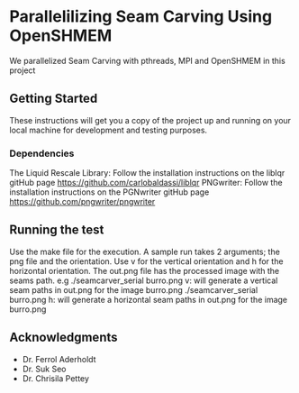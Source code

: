 # Parallelilizing Seam Carving Using OpenSHMEM

We  parallelized Seam Carving with pthreads, MPI and OpenSHMEM in this project

## Getting Started

These instructions will get you a copy of the project up and running on your local machine for development and testing purposes. 

### Dependencies

The Liquid Rescale Library: Follow the installation instructions on the liblqr gitHub page  https://github.com/carlobaldassi/liblqr
PNGwriter: Follow the installation instructions on the PGNwriter gitHub page https://github.com/pngwriter/pngwriter


## Running the test
Use the make file for the execution. 
A sample run takes 2 arguments; the png file and the orientation. Use v for the vertical orientation and h for the horizontal orientation. The out.png file has the processed image with the seams path. 
e.g ./seamcarver_serial burro.png v: will generate a vertical seam paths in out.png for the image burro.png
    ./seamcarver_serial burro.png h: will generate a horizontal seam paths in out.png for the image burro.png



## Acknowledgments

* Dr. Ferrol Aderholdt
* Dr. Suk Seo
* Dr. Chrisila Pettey

